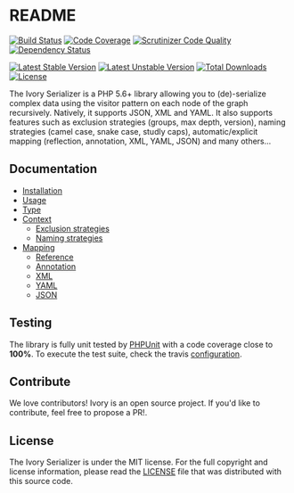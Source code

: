 # README

[![Build Status](https://travis-ci.org/egeloen/ivory-serializer.svg?branch=master)](http://travis-ci.org/egeloen/ivory-serializer)
[![Code Coverage](https://scrutinizer-ci.com/g/egeloen/ivory-serializer/badges/coverage.png?b=master)](https://scrutinizer-ci.com/g/egeloen/ivory-serializer/?branch=master)
[![Scrutinizer Code Quality](https://scrutinizer-ci.com/g/egeloen/ivory-serializer/badges/quality-score.png?b=master)](https://scrutinizer-ci.com/g/egeloen/ivory-serializer/?branch=master)
[![Dependency Status](http://www.versioneye.com/php/egeloen:serializer/badge.svg)](http://www.versioneye.com/php/egeloen:serializer)

[![Latest Stable Version](https://poser.pugx.org/egeloen/serializer/v/stable.svg)](https://packagist.org/packages/egeloen/serializer)
[![Latest Unstable Version](https://poser.pugx.org/egeloen/serializer/v/unstable.svg)](https://packagist.org/packages/egeloen/serializer)
[![Total Downloads](https://poser.pugx.org/egeloen/serializer/downloads.svg)](https://packagist.org/packages/egeloen/serializer)
[![License](https://poser.pugx.org/egeloen/serializer/license.svg)](https://packagist.org/packages/egeloen/serializer)

The Ivory Serializer is a PHP 5.6+ library allowing you to (de)-serialize complex data using the visitor pattern on 
each node of the graph recursively. Natively, it supports JSON, XML and YAML. It also supports features such as 
exclusion strategies (groups, max depth, version), naming strategies (camel case, snake case, studly caps), 
automatic/explicit mapping (reflection, annotation, XML, YAML, JSON) and many others...

## Documentation

  - [Installation](/doc/installation.md)
  - [Usage](/doc/usage.md)
  - [Type](/doc/type.md)
  - [Context](/doc/context.md)
    - [Exclusion strategies](/doc/context.md#exclusion-strategies)
    - [Naming strategies](/doc/context.md#naming-strategies)
  - [Mapping](/doc/mapping.md)
    - [Reference](/doc/mapping/reference.md)
    - [Annotation](/doc/mapping/annotation.md)
    - [XML](/doc/mapping/xml.md)
    - [YAML](/doc/mapping/yaml.md)
    - [JSON](/doc/mapping/json.md)

## Testing

The library is fully unit tested by [PHPUnit](http://www.phpunit.de/) with a code coverage close to **100%**. To
execute the test suite, check the travis [configuration](/.travis.yml).

## Contribute

We love contributors! Ivory is an open source project. If you'd like to contribute, feel free to propose a PR!.

## License

The Ivory Serializer is under the MIT license. For the full copyright and license information, please read the
[LICENSE](/LICENSE) file that was distributed with this source code.
